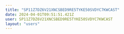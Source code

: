 ```yaml
---
title: "SP11Z7DZ6V21XNCSBED9RE5TYKE50SVDYC7KWCAST"
date: 2024-04-01T09:51:51.421Z
user: SP11Z7DZ6V21XNCSBED9RE5TYKE50SVDYC7KWCAST
layout: "users"
---
```

    